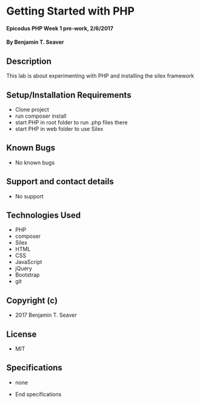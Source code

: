 # Getting Started with PHP

#### Epicodus PHP Week 1 pre-work, 2/6/2017

#### By Benjamin T. Seaver

## Description

This lab is about experimenting with PHP and installing the silex framework

## Setup/Installation Requirements
* Clone project
* run composer install
* start PHP in root folder to run .php files there
* start PHP in web folder to use Silex

## Known Bugs
* No known bugs

## Support and contact details
* No support

## Technologies Used
* PHP
* composer
* Silex
* HTML
* CSS
* JavaScript
* jQuery
* Bootstrap
* git

## Copyright (c)
* 2017 Benjamin T. Seaver

## License
* MIT

## Specifications
* none

* End specifications
